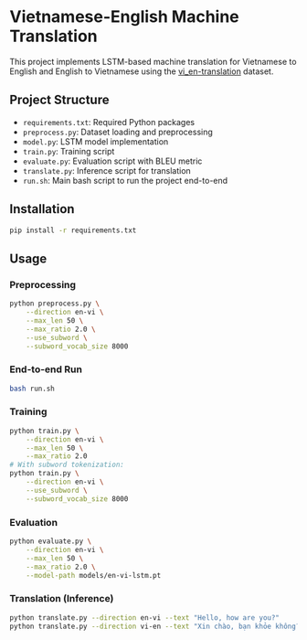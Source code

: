 # Vietnamese-English Machine Translation

This project implements LSTM-based machine translation for Vietnamese to English and English to Vietnamese using the [vi_en-translation](https://huggingface.co/datasets/harouzie/vi_en-translation) dataset.

## Project Structure
- `requirements.txt`: Required Python packages
- `preprocess.py`: Dataset loading and preprocessing
- `model.py`: LSTM model implementation
- `train.py`: Training script
- `evaluate.py`: Evaluation script with BLEU metric
- `translate.py`: Inference script for translation
- `run.sh`: Main bash script to run the project end-to-end

## Installation

```bash
pip install -r requirements.txt
```

## Usage

### Preprocessing
```bash
python preprocess.py \
    --direction en-vi \
    --max_len 50 \
    --max_ratio 2.0 \
    --use_subword \
    --subword_vocab_size 8000
```

### End-to-end Run
```bash
bash run.sh
```

### Training
```bash
python train.py \
    --direction en-vi \
    --max_len 50 \
    --max_ratio 2.0
# With subword tokenization:
python train.py \
    --direction en-vi \
    --use_subword \
    --subword_vocab_size 8000
```

### Evaluation
```bash
python evaluate.py \
    --direction en-vi \
    --max_len 50 \
    --max_ratio 2.0 \
    --model-path models/en-vi-lstm.pt
```

### Translation (Inference)
```bash
python translate.py --direction en-vi --text "Hello, how are you?"
python translate.py --direction vi-en --text "Xin chào, bạn khỏe không?"
``` 